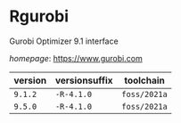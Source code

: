 # Rgurobi

Gurobi Optimizer 9.1 interface

*homepage*: <https://www.gurobi.com>

version | versionsuffix | toolchain
--------|---------------|----------
``9.1.2`` | ``-R-4.1.0`` | ``foss/2021a``
``9.5.0`` | ``-R-4.1.0`` | ``foss/2021a``

